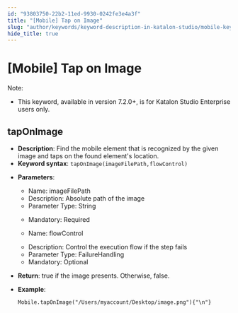 ```yaml
---
id: "93803750-22b2-11ed-9930-0242fe3e4a3f"
title: "[Mobile] Tap on Image"
slug: "author/keywords/keyword-description-in-katalon-studio/mobile-keywords/mobile-tap-on-image"
hide_title: true
---
```


# <a id="id_0" class="anchor_top_offset"/><a id="ariaid-title1" class="anchor_top_offset"/>[Mobile] Tap on Image

              
<div xmlns="http://www.w3.org/1999/xhtml" className="note note note_note" id="id_0__id"><span className="note__title">Note:</span> 
  <ul className="ul"><li className="li"><p className="p">This keyword, available in version 7.2.0+, is for Katalon Studio
        Enterprise users only.</p></li></ul>
</div>
      

## <a id="id_0__id_1" class="anchor_top_offset"/>tapOnImage

              
<ul xmlns="http://www.w3.org/1999/xhtml" className="ul"><li className="li">     <strong className="ph b">Description</strong>: Find the mobile element that is     recognized by the given image and taps on the found element's     location.</li><li className="li">     <strong className="ph b">Keyword syntax</strong>:     <code className="ph codeph">tapOnImage(imageFilePath,flowControl)</code>   </li><li className="li">     <p className="p">       <strong className="ph b">Parameters</strong>:</p>     <ul className="ul"><li className="li">Name: imageFilePath</li><li className="li">Description: Absolute path of the image</li><li className="li">Parameter Type: String</li><li className="li">         <p className="p">Mandatory: Required</p>       </li><li className="li">         <p className="p">Name: flowControl</p>       </li><li className="li">Description: Control the execution flow if the step fails</li><li className="li">Parameter Type: FailureHandling</li><li className="li">Mandatory: Optional</li></ul>   </li><li className="li">     <p className="p">       <strong className="ph b">Return</strong>: true if the image presents. Otherwise,       false.</p>   </li><li className="li">     <p className="p">       <strong className="ph b">Example</strong>:</p>     <pre className="pre codeblock"><code>Mobile.tapOnImage("/Users/myaccount/Desktop/image.png"){"\n"}</code></pre>   </li></ul> 
      
